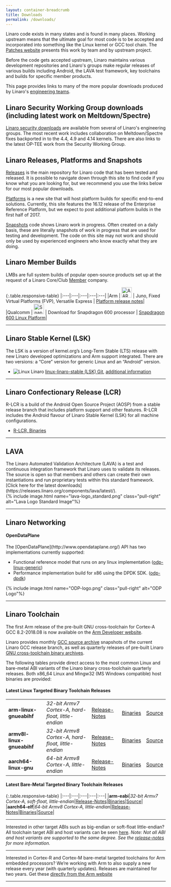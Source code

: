 ```yaml
---
layout: container-breadcrumb
title: Downloads
permalink: /downloads/
---
```

Linaro code exists in many states and is found in many places. Working upstream means that the ultimate goal for most code is to be accepted and incorporated into something like the Linux kernel or GCC tool chain. The [Patches website](http://patches.linaro.org/) presents this work by team and by upstream project.

Before the code gets accepted upstream, Linaro maintains various development repositories and Linaro's groups make regular releases of various builds including Android, the LAVA test framework, key toolchains and builds for specific member products.

This page provides links to many of the more popular downloads produced by Linaro's [engineering teams](https://www.linaro.org/work/).

## Linaro Security Working Group downloads (including latest work on Meltdown/Spectre)

[Linaro security downloads](https://www.linaro.org/downloads/security/) are available from several of Linaro's engineering groups. The most recent work includes collaboration on Meltdown/Spectre fixes backported in to the 4.4, 4.9 and 4.14 kernels. There are also links to the latest OP-TEE work from the Security Working Group.

## Linaro Releases, Platforms and Snapshots

[Releases](http://releases.linaro.org/) is the main repository for Linaro code that has been tested and released. It is possible to navigate down through this site to find code if you know what you are looking for, but we recommend you use the links below for our most popular downloads.

[Platforms](https://platforms.linaro.org/documentation/Reference-Platform/Platforms/Enterprise/README.md/) is a new site that will host platform builds for specific end-to-end solutions. Currently, this site features the 16.12 release of the Enterprise Reference Platform, but we expect to post additional platform builds in the first half of 2017.

[Snapshots](http://snapshots.linaro.org/) code shows Linaro work in progress. Often created on a daily basis, these are literally snapshots of work in progress that are used for testing and development. The code on this site may not work and should only be used by experienced engineers who know exactly what they are doing.

## Linaro Member Builds

LMBs are full system builds of popular open-source products set up at the request of a Linaro Core/Club [Member](/membership/) company.

{:.table.responsive-table}
|:---|:---|:---|:---|:---|
|Arm | <img src="{% asset_path 'aarch-64-logo-thumb.jpg' %}" width="32px" height="auto" alt="AARCH 64 Logo" /> | Juno, Fixed Virtual Platforms (FVP), Versatile Express | [Platform release notes](http://community.arm.com/groups/arm-development-platforms)|
|Qualcomm | <img src="{% asset_path 'qualcomm-snapdragon-thumb.jpg' %}" width="32px" height="auto" alt="Snapdragon Logo" /> | Download for Snapdragon 600 processor | [Snapdragon 600 Linux Platform](https://releases.linaro.org/debian/boards/snapdragon/latest/)|

***

## Linaro Stable Kernel (LSK)

The LSK is a version of kernel.org’s Long-Term Stable (LTS) release with new Linaro developed optimizations and Arm support integrated. There are two versions: a “Core” version for generic Linux and an “Android” version.


<ul>
<li>
<img src="{% asset_path 'icon-linux-logo-24x24.png' %}" alt="Linux Linaro">
<a href="https://git.linaro.org/kernel/linux-linaro-stable.git/">linux-linaro-stable (LSK) Git</a>,
<a href="https://wiki.linaro.org/LSK">additional information</a>
</li>
</ul>


***

## Linaro Confectionary Release (LCR)

R-LCR is a build of the Android Open Source Project (AOSP) from a stable release branch that includes platform support and other features. R-LCR includes the Android flavour of Linaro Stable Kernel (LSK) for all machine configurations.

- [R-LCR, Binaries](https://releases.linaro.org/android/reference-lcr/)

***

## LAVA

<div class="col-sm-9 no-padding" markdown="1">
The Linaro Automated Validation Architecture (LAVA) is a test and continuous integration framework that Linaro uses to validate its releases. The source is open so that members and others can create their own instantiations and run proprietary tests within this standard framework. [Click here for the latest downloads](https://releases.linaro.org/components/lava/latest/).
</div>
<div class="col-sm-3" markdown="1">
{% include image.html name="lava-logo_standard.png" class="pull-right" alt="Lava Logo Standard Image"%}
</div>
<div style="clear:both;"></div>
<hr>

## Linaro Networking

#### OpenDataPlane

<div class="col-sm-9 no-padding" markdown="1">
The [OpenDataPlane](http://www.opendataplane.org/) API has two implementations currently supported:

- Functional reference model that runs on any linux implementation ([odp-linux-generic](https://git.linaro.org/lng/odp.git))
- Performance implementation build for x86  using the DPDK SDK. ([odp-dpdk](https://git.linaro.org/lng/odp-dpdk.git))
</div>
<div class="col-sm-3" markdown="1">
{% include image.html name="ODP-logo.png" class="pull-right" alt="ODP Logo"%}
</div>
<div style="clear:both;"></div>
<hr>

## Linaro Toolchain

The first Arm release of the pre-built GNU cross-toolchain for Cortex-A GCC 8.2-2018.08 is now available on the [Arm Developer website](https://developer.arm.com/open-source/gnu-toolchain/gnu-a).

Linaro provides monthly [GCC source archive](https://snapshots.linaro.org/components/toolchain/gcc-linaro/) snapshots of the current Linaro GCC release branch, as well as quarterly releases of pre-built Linaro [GNU cross-toolchain binary archives](https://releases.linaro.org/components/toolchain/binaries/).

The following tables provide direct access to the most common Linux and bare-metal ABI variants of the Linaro binary cross-toolchain quarterly releases.  Both x86_64 Linux and Mingw32 (MS Windows compatible) host binaries are provided:

#### Latest Linux Targeted Binary Toolchain Releases

<table class="table responsive-table">
<tbody>
<tr>
<td style="text-align:left"><strong>arm-linux-gnueabihf</strong></td>
<td style="text-align:left"><em>32-bit Armv7 Cortex-A, hard-float, little-endian</em></td>
<td style="text-align:left"><a href="https://releases.linaro.org/components/toolchain/binaries/latest-7/">Release-Notes</a></td>
<td style="text-align:left"><a href="https://releases.linaro.org/components/toolchain/binaries/latest-7/arm-linux-gnueabihf/">Binaries</a></td>
<td style="text-align:left"><a href="https://releases.linaro.org/components/toolchain/gcc-linaro/latest-7/">Source</a></td>
</tr>
<tr>
<td style="text-align:left"><strong>armv8l-linux-gnueabihf</strong></td>
<td style="text-align:left"><em>32-bit Armv8 Cortex-A, hard-float, little-endian</em></td>
<td style="text-align:left"><a href="https://releases.linaro.org/components/toolchain/binaries/latest-7/">Release-Notes</a></td>
<td style="text-align:left"><a href="https://releases.linaro.org/components/toolchain/binaries/latest-7/armv8l-linux-gnueabihf/">Binaries</a></td>
<td style="text-align:left"><a href="https://releases.linaro.org/components/toolchain/gcc-linaro/latest-7/">Source</a></td>
</tr>
<tr>
<td style="text-align:left"><strong>aarch64-linux-gnu</strong></td>
<td style="text-align:left"><em>64-bit Armv8 Cortex-A, little-endian</em></td>
<td style="text-align:left"><a href="https://releases.linaro.org/components/toolchain/binaries/latest-7/">Release-Notes</a></td>
<td style="text-align:left"><a href="https://releases.linaro.org/components/toolchain/binaries/latest-7/aarch64-linux-gnu/">Binaries</a></td>
<td style="text-align:left"><a href="https://releases.linaro.org/components/toolchain/gcc-linaro/latest-7/">Source</a></td>
</tr>
</tbody>
</table>


#### Latest Bare-Metal Targeted Binary Toolchain Releases

{:.table.responsive-table}
|:---|:---|:---|:---|:---|
|**arm-eabi**|_32-bit Armv7 Cortex-A, soft-float, little-endian_|[Release-Notes](https://releases.linaro.org/components/toolchain/binaries/latest-7/)|[Binaries](https://releases.linaro.org/components/toolchain/binaries/latest-7/arm-eabi/)|[Source](https://releases.linaro.org/components/toolchain/gcc-linaro/latest-7/)|
|**aarch64-elf**|_64-bit Armv8 Cortex-A, little-endian_|[Release-Notes](https://releases.linaro.org/components/toolchain/binaries/latest-7/)|[Binaries](https://releases.linaro.org/components/toolchain/binaries/latest-7/aarch64-elf/)|[Source](https://releases.linaro.org/components/toolchain/gcc-linaro/latest-7/)|

***

Interested in other target ABIs such as big-endian or soft-float little-endian? All toolchain target ABI and host variants can be seen [here](https://releases.linaro.org/components/toolchain/binaries/latest-7/). _Note: Not all ABI and host variants are supported to the same degree. See the [release-notes](https://releases.linaro.org/components/toolchain/binaries/latest-7/) for more information._

***

Interested in Cortex-R and Cortex-M bare-metal targeted toolchains for Arm embedded processors? We’re working with Arm to also supply a new release every year (with quarterly updates). Releases are maintained for two years. Get these [directly from the Arm website](https://developer.arm.com/open-source/gnu-toolchain/gnu-rm)

***
